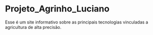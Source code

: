 # Projeto_Agrinho_Luciano
Esse é um site informativo sobre as principais tecnologias vinculadas a agricultura de alta precisão.
